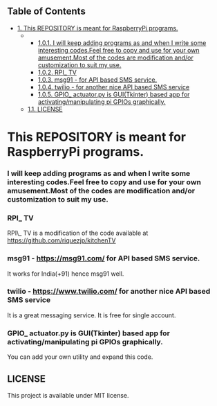 <div id="table-of-contents">
<h2>Table of Contents</h2>
<div id="text-table-of-contents">
<ul>
<li><a href="#sec-1">1. This REPOSITORY is meant for RaspberryPi programs.</a>
<ul>
<li>
<ul>
<li><a href="#sec-1-0-1">1.0.1. I will keep adding programs as and when I write some interesting codes.Feel free to copy and use for your own amusement.Most of the codes are modification and/or customization to suit my use.</a></li>
<li><a href="#sec-1-0-2">1.0.2. RPI_ TV</a></li>
<li><a href="#sec-1-0-3">1.0.3. msg91 - for API based SMS service.</a></li>
<li><a href="#sec-1-0-4">1.0.4. twilio - for another nice API based SMS service</a></li>
<li><a href="#sec-1-0-5">1.0.5. GPIO_ actuator.py is GUI(Tkinter) based app for activating/manipulating pi GPIOs graphically.</a></li>
</ul>
</li>
<li><a href="#sec-1-1">1.1. LICENSE</a></li>
</ul>
</li>
</ul>
</div>
</div>

# This REPOSITORY is meant for RaspberryPi programs.<a id="sec-1" name="sec-1"></a>

### I will keep adding programs as and when I write some interesting codes.Feel free to copy and use for your own amusement.Most of the codes are modification and/or customization to suit my use.<a id="sec-1-0-1" name="sec-1-0-1"></a>

### RPI\_ TV<a id="sec-1-0-2" name="sec-1-0-2"></a>

RPI\\\_ TV is a modification of the code available at <https://github.com/riquezjp/kitchenTV>

### msg91 - <https://msg91.com/> for API based SMS service.<a id="sec-1-0-3" name="sec-1-0-3"></a>

It works for India(+91) hence msg91 well.

### twilio - <https://www.twilio.com/> for another nice API based SMS service<a id="sec-1-0-4" name="sec-1-0-4"></a>

It is a great messaging service. It is free for single account.

### GPIO\_ actuator.py is GUI(Tkinter) based app for activating/manipulating pi GPIOs graphically.<a id="sec-1-0-5" name="sec-1-0-5"></a>

You can add your own utility and expand this code.

## LICENSE<a id="sec-1-1" name="sec-1-1"></a>

This project is available under MIT license.
